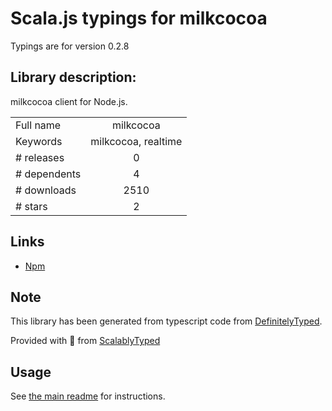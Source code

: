 
# Scala.js typings for milkcocoa

Typings are for version 0.2.8

## Library description:
milkcocoa client for Node.js.

|                    |                 |
| ------------------ | :-------------: |
| Full name          | milkcocoa |
| Keywords           | milkcocoa, realtime |
| # releases         | 0 |
| # dependents       | 4 |
| # downloads        | 2510 |
| # stars            | 2 |

## Links
- [Npm](https://www.npmjs.com/package/milkcocoa)
    


## Note
This library has been generated from typescript code from [DefinitelyTyped](https://definitelytyped.org).

Provided with :purple_heart: from [ScalablyTyped](https://github.com/oyvindberg/ScalablyTyped)

## Usage
See [the main readme](../../readme.md) for instructions.


